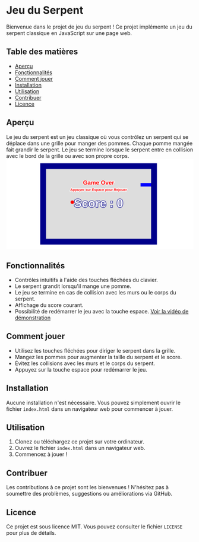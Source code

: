 # Jeu du Serpent

Bienvenue dans le projet de jeu du serpent ! Ce projet implémente un jeu du serpent classique en JavaScript sur une page web.

## Table des matières

- [Aperçu](#aperçu)
- [Fonctionnalités](#fonctionnalités)
- [Comment jouer](#comment-jouer)
- [Installation](#installation)
- [Utilisation](#utilisation)
- [Contribuer](#contribuer)
- [Licence](#licence)

## Aperçu

Le jeu du serpent est un jeu classique où vous contrôlez un serpent qui se déplace dans une grille pour manger des pommes. Chaque pomme mangée fait grandir le serpent. Le jeu se termine lorsque le serpent entre en collision avec le bord de la grille ou avec son propre corps.
![Capture d'écran du jeu](/demo/snakegame.png)


## Fonctionnalités

- Contrôles intuitifs à l'aide des touches fléchées du clavier.
- Le serpent grandit lorsqu'il mange une pomme.
- Le jeu se termine en cas de collision avec les murs ou le corps du serpent.
- Affichage du score courant.
- Possibilité de redémarrer le jeu avec la touche espace.
[Voir la vidéo de démonstration](/demo/snake-game.webm)


## Comment jouer

- Utilisez les touches fléchées pour diriger le serpent dans la grille.
- Mangez les pommes pour augmenter la taille du serpent et le score.
- Évitez les collisions avec les murs et le corps du serpent.
- Appuyez sur la touche espace pour redémarrer le jeu.

## Installation

Aucune installation n'est nécessaire. Vous pouvez simplement ouvrir le fichier `index.html` dans un navigateur web pour commencer à jouer.

## Utilisation

1. Clonez ou téléchargez ce projet sur votre ordinateur.
2. Ouvrez le fichier `index.html` dans un navigateur web.
3. Commencez à jouer !

## Contribuer

Les contributions à ce projet sont les bienvenues ! N'hésitez pas à soumettre des problèmes, suggestions ou améliorations via GitHub.

## Licence

Ce projet est sous licence MIT. Vous pouvez consulter le fichier `LICENSE` pour plus de détails.
